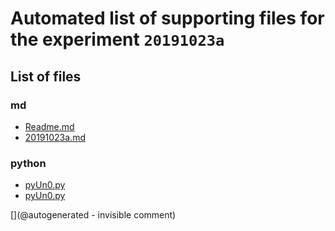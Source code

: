 # Automated list of supporting files for the __experiment `20191023a`__

## List of files

### md

* [Readme.md](/matty/20191023a/Readme.md)
* [20191023a.md](/us-draindump/exp/20191023a.md)


### python

* [pyUn0.py](/matty/20191023a/pyUn0.py)
* [pyUn0.py](/matty/20191023a/tools/pyUn0.py)


[](@autogenerated - invisible comment)